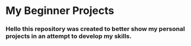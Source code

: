 # My Beginner Projects
### Hello this repository was created to better show my personal projects in an attempt to develop my skills. 
